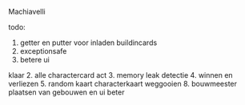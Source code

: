 Machiavelli

todo:
1. getter en putter voor inladen buildincards
6. exceptionsafe
7. betere ui

klaar
2. alle charactercard act
3. memory leak detectie
4. winnen en verliezen
5. random kaart characterkaart weggooien
8. bouwmeester plaatsen van gebouwen en ui beter


